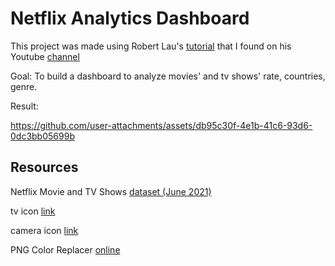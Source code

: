 # Netflix Analytics Dashboard

This project was made using Robert Lau's [tutorial](https://www.youtube.com/watch?v=InYxu2h7o6I&t=121s) that I found on his Youtube [channel](https://www.youtube.com/@PowerBIBro)

Goal: To build a dashboard to analyze movies' and tv shows' rate, countries, genre. <br>

Result: <br>

https://github.com/user-attachments/assets/db95c30f-4e1b-41c6-93d6-0dc3bb05699b

## Resources

Netflix Movie and TV Shows [dataset (June 2021)](https://www.kaggle.com/datasets/snehaanbhawal/netflix-tv-shows-and-movie-list)

tv icon [link](https://www.flaticon.com/free-icon/youtube_15465598?term=tv&page=6&position=10&origin=search&related_id=15465598)


camera icon [link](https://www.flaticon.com/free-icon/camera_15762061?term=movie&page=1&position=38&origin=search&related_id=15762061)

PNG Color Replacer [online](https://onlinepngtools.com/change-png-color) 
